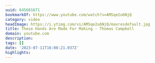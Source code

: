 ```yaml
---
uuid: 645601671
bookmarkOf: https://www.youtube.com/watch?v=AMSqe2u6NjQ
category: video
headImage: https://i.ytimg.com/vi/AMSqe2u6NjQ/maxresdefault.jpg
title: These Hands Are Made For Making - Thomas Campbell
domain: youtube.com
description:
tags: []
date: '2023-07-11T16:08:21.037Z'
highlights:
---
```



